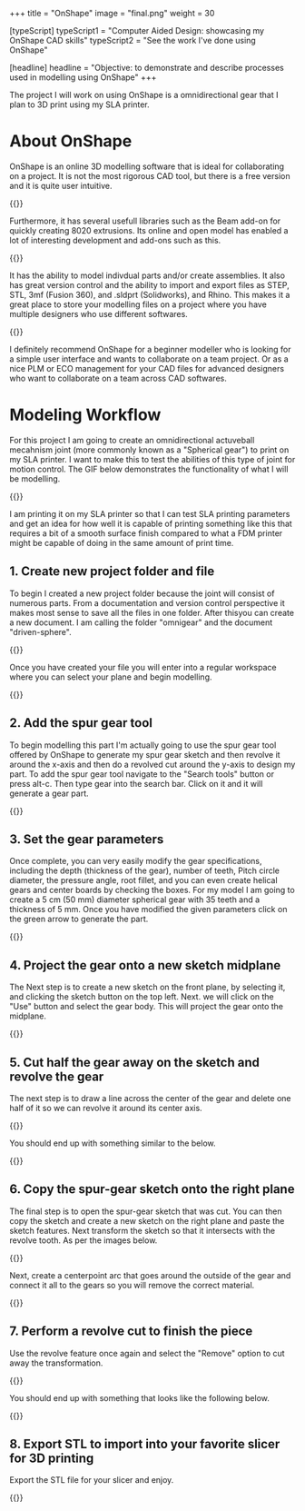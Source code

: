 +++
title = "OnShape"
image = "final.png"
weight = 30

[typeScript] 
typeScript1 = "Computer Aided Design: showcasing my OnShape CAD skills" 
typeScript2 = "See the work I've done using OnShape"

[headline]
headline = "Objective: to demonstrate and describe processes used in modelling using OnShape"
+++

The project I will work on using OnShape is a omnidirectional gear that I plan to 3D print using my SLA printer.

# About OnShape

OnShape is an online 3D modelling software that is ideal for collaborating on a project. It is not the most rigorous CAD tool, but there is a free version and it is quite user intuitive. 

{{<image home.png >}}

Furthermore, it has several usefull libraries such as the Beam add-on for quickly creating 8020 extrusions. Its online and open model has enabled a lot of interesting development and add-ons such as this.

{{<image beam-addon.png >}}

It has the ability to model indivdual parts and/or create assemblies. It also has great version control and the ability to import and export files as STEP, STL, 3mf (Fusion 360), and .sldprt (Solidworks), and Rhino. This makes it a great place to store your modelling files on a project where you have multiple designers who use different softwares.

{{<image-matrix-2 version-control.png export.png>}}

I definitely recommend OnShape for a beginner modeller who is looking for a simple user interface and wants to collaborate on a team project. Or as a nice PLM or ECO management for your CAD files for advanced designers who want to collaborate on a team across CAD softwares.

# Modeling Workflow

For this project I am going to create an omnidirectional actuveball mecahnism joint (more commonly known as a "Spherical gear") to print on my SLA printer. I want to make this to test the abilities of this type of joint for motion control. The GIF below demonstrates the functionality of what I will be modelling.

{{<image spherical-gear.gif>}}

I am printing it on my SLA printer so that I can test SLA printing parameters and get an idea for how well it is capable of printing something like this that requires a bit of a smooth surface finish compared to what a FDM printer might be capable of doing in the same amount of print time.

## 1. Create new project folder and file

To begin I created a new project folder because the joint will consist of numerous parts. From a documentation and version control perspective it makes most sense to save all the files in one folder. After thisyou can create a new document. I am calling the folder "omnigear" and the document "driven-sphere".

{{<image project-folder.png>}}

Once you have created your file you will enter into a regular workspace where you can select your plane and begin modelling.

{{<image workspace.png>}}

## 2. Add the spur gear tool

To begin modelling this part I'm actually going to use the spur gear tool offered by OnShape to generate my spur gear sketch and then revolve it around the x-axis and then do a revolved cut around the y-axis to design my part. To add the spur gear tool navigate to the "Search tools" button or press alt-c. Then type gear into the search bar. Click on it and it will generate a gear part.

{{<image gear-tool.png>}}

## 3. Set the gear parameters

Once complete, you can very easily modify the gear specifications, including the depth (thickness of the gear), number of teeth, Pitch circle diameter, the pressure angle, root fillet, and you can even create helical gears and center boards by checking the boxes. For my model I am going to create a 5 cm (50 mm) diameter spherical gear with 35 teeth and a thickness of 5 mm. Once you have modified the given parameters click on the green arrow to generate the part.

{{<image gear-generator.png>}}

## 4. Project the gear onto a new sketch midplane

The Next step is to create a new sketch on the front plane, by selecting it, and clicking the sketch button on the top left. Next. we will click on the "Use" button and select the gear body. This will project the gear onto the midplane. 

{{<image project.png>}}

## 5. Cut half the gear away on the sketch and revolve the gear

The next step is to draw a line across the center of the gear and delete one half of it so we can revolve it around its center axis. 

{{<image-matrix-2 cut.png revolve.png>}}

You should end up with something similar to the below.

{{<image sphere.png>}}

## 6. Copy the spur-gear sketch onto the right plane

The final step is to open the spur-gear sketch that was cut. You can then copy the sketch and create a new sketch on the right plane and paste the sketch features. Next transform the sketch so that it intersects with the revolve tooth. As per the images below.

{{<image-matrix-3 copy.png paste.png transform.png>}}

Next, create a centerpoint arc that goes around the outside of the gear and connect it all to the gears so you will remove the correct material.

{{<image arc.png>}}

## 7. Perform a revolve cut to finish the piece

Use the revolve feature once again and select the "Remove" option to cut away the transformation.

{{<image revolve-cut.png>}}

You should end up with something that looks like the following below.

{{<image final.png>}}

## 8. Export STL to import into your favorite slicer for 3D printing

Export the STL file for your slicer and enjoy.

{{<image-matrix-2 export1.png export2.png>}}









